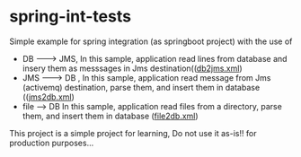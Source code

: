# spring-int-tests
Simple example for spring integration (as springboot project)
with the use of 
- DB ---> JMS, In this sample, application read lines from database and insery them as messsages in Jms destination((<a href="https://github.com/amine-taibi-dz/spring-int-tests/blob/master/src/main/resources/integration/db2jms.xml">db2jms.xml</a>)
- JMS ---> DB , In this sample, application read message from Jms (activemq) destination, parse them, and insert them in database ((<a href="https://github.com/amine-taibi-dz/spring-int-tests/blob/master/src/main/resources/integration/jms2db.xml">jms2db.xml</a>)
- file --> DB  In this sample, application read files from a directory, parse them, and insert them in database (<a href="https://github.com/amine-taibi-dz/spring-int-tests/blob/master/src/main/resources/integration/file2db.xml">file2db.xml</a>)

This project is a simple project for learning,
Do not use it as-is!! for production purposes...
